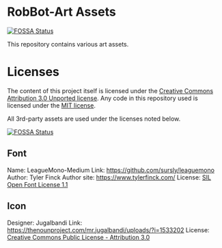 # RobBot-Art Assets
[![FOSSA Status](https://app.fossa.io/api/projects/git%2Bgithub.com%2Frobbot-discord%2FRobBot-Art.svg?type=shield)](https://app.fossa.io/projects/git%2Bgithub.com%2Frobbot-discord%2FRobBot-Art?ref=badge_shield)


This repository contains various art assets.

# Licenses

The content of this project itself is licensed under the [Creative Commons Attribution 3.0 Unported license](https://creativecommons.org/licenses/by/3.0/).
Any code in this repository used is licensed under the [MIT license](LICENSE.md).

All 3rd-party assets are used under the licenses noted below.


[![FOSSA Status](https://app.fossa.io/api/projects/git%2Bgithub.com%2Frobbot-discord%2FRobBot-Art.svg?type=large)](https://app.fossa.io/projects/git%2Bgithub.com%2Frobbot-discord%2FRobBot-Art?ref=badge_large)

## Font

Name: LeagueMono-Medium
Link: https://github.com/sursly/leaguemono
Author: Tyler Finck
Author site: https://www.tylerfinck.com/
License: [SIL Open Font License 1.1](https://github.com/sursly/leaguemono/blob/master/ofl.markdown)

## Icon

Designer: Jugalbandi
Link: https://thenounproject.com/mr.jugalbandi/uploads/?i=1533202
License: [Creative Commons Public License - Attribution 3.0](https://creativecommons.org/licenses/by/3.0/us/legalcode)